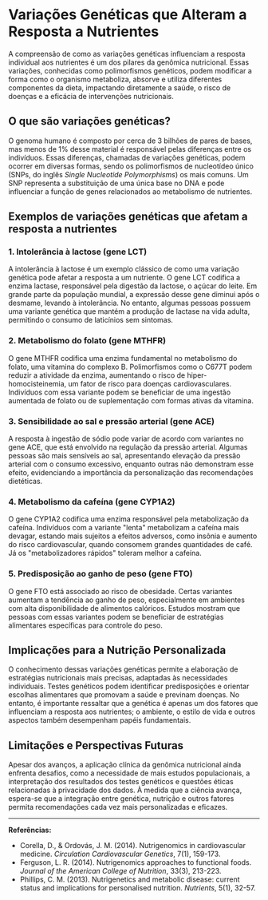 
# Variações Genéticas que Alteram a Resposta a Nutrientes

A compreensão de como as variações genéticas influenciam a resposta individual aos nutrientes é um dos pilares da genômica nutricional. Essas variações, conhecidas como polimorfismos genéticos, podem modificar a forma como o organismo metaboliza, absorve e utiliza diferentes componentes da dieta, impactando diretamente a saúde, o risco de doenças e a eficácia de intervenções nutricionais.

## O que são variações genéticas?

O genoma humano é composto por cerca de 3 bilhões de pares de bases, mas menos de 1% desse material é responsável pelas diferenças entre os indivíduos. Essas diferenças, chamadas de variações genéticas, podem ocorrer em diversas formas, sendo os polimorfismos de nucleotídeo único (SNPs, do inglês *Single Nucleotide Polymorphisms*) os mais comuns. Um SNP representa a substituição de uma única base no DNA e pode influenciar a função de genes relacionados ao metabolismo de nutrientes.

## Exemplos de variações genéticas que afetam a resposta a nutrientes

### 1. **Intolerância à lactose (gene LCT)**
A intolerância à lactose é um exemplo clássico de como uma variação genética pode afetar a resposta a um nutriente. O gene LCT codifica a enzima lactase, responsável pela digestão da lactose, o açúcar do leite. Em grande parte da população mundial, a expressão desse gene diminui após o desmame, levando à intolerância. No entanto, algumas pessoas possuem uma variante genética que mantém a produção de lactase na vida adulta, permitindo o consumo de laticínios sem sintomas.

### 2. **Metabolismo do folato (gene MTHFR)**
O gene MTHFR codifica uma enzima fundamental no metabolismo do folato, uma vitamina do complexo B. Polimorfismos como o C677T podem reduzir a atividade da enzima, aumentando o risco de hiper-homocisteinemia, um fator de risco para doenças cardiovasculares. Indivíduos com essa variante podem se beneficiar de uma ingestão aumentada de folato ou de suplementação com formas ativas da vitamina.

### 3. **Sensibilidade ao sal e pressão arterial (gene ACE)**
A resposta à ingestão de sódio pode variar de acordo com variantes no gene ACE, que está envolvido na regulação da pressão arterial. Algumas pessoas são mais sensíveis ao sal, apresentando elevação da pressão arterial com o consumo excessivo, enquanto outras não demonstram esse efeito, evidenciando a importância da personalização das recomendações dietéticas.

### 4. **Metabolismo da cafeína (gene CYP1A2)**
O gene CYP1A2 codifica uma enzima responsável pela metabolização da cafeína. Indivíduos com a variante "lenta" metabolizam a cafeína mais devagar, estando mais sujeitos a efeitos adversos, como insônia e aumento do risco cardiovascular, quando consomem grandes quantidades de café. Já os "metabolizadores rápidos" toleram melhor a cafeína.

### 5. **Predisposição ao ganho de peso (gene FTO)**
O gene FTO está associado ao risco de obesidade. Certas variantes aumentam a tendência ao ganho de peso, especialmente em ambientes com alta disponibilidade de alimentos calóricos. Estudos mostram que pessoas com essas variantes podem se beneficiar de estratégias alimentares específicas para controle do peso.

## Implicações para a Nutrição Personalizada

O conhecimento dessas variações genéticas permite a elaboração de estratégias nutricionais mais precisas, adaptadas às necessidades individuais. Testes genéticos podem identificar predisposições e orientar escolhas alimentares que promovam a saúde e previnam doenças. No entanto, é importante ressaltar que a genética é apenas um dos fatores que influenciam a resposta aos nutrientes; o ambiente, o estilo de vida e outros aspectos também desempenham papéis fundamentais.

## Limitações e Perspectivas Futuras

Apesar dos avanços, a aplicação clínica da genômica nutricional ainda enfrenta desafios, como a necessidade de mais estudos populacionais, a interpretação dos resultados dos testes genéticos e questões éticas relacionadas à privacidade dos dados. À medida que a ciência avança, espera-se que a integração entre genética, nutrição e outros fatores permita recomendações cada vez mais personalizadas e eficazes.

---

**Referências:**

- Corella, D., & Ordovás, J. M. (2014). Nutrigenomics in cardiovascular medicine. *Circulation Cardiovascular Genetics*, 7(1), 159-173.
- Ferguson, L. R. (2014). Nutrigenomics approaches to functional foods. *Journal of the American College of Nutrition*, 33(3), 213-223.
- Phillips, C. M. (2013). Nutrigenetics and metabolic disease: current status and implications for personalised nutrition. *Nutrients*, 5(1), 32-57.
```

